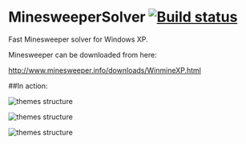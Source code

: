 # MinesweeperSolver [![Build status](https://ci.appveyor.com/api/projects/status/us0q2x1vex9qyk0t?svg=true)](https://ci.appveyor.com/project/skazantsev/minesweepersolver)

Fast Minesweeper solver for Windows XP.

Minesweeper can be downloaded from here:

http://www.minesweeper.info/downloads/WinmineXP.html

##In action:

![themes structure](https://raw.github.com/skazantsev/MinesweeperSolver/master/images/solver.png)

![themes structure](https://raw.github.com/skazantsev/MinesweeperSolver/master/images/minesweeper.png)

![themes structure](https://raw.github.com/skazantsev/MinesweeperSolver/master/images/scores.png)
